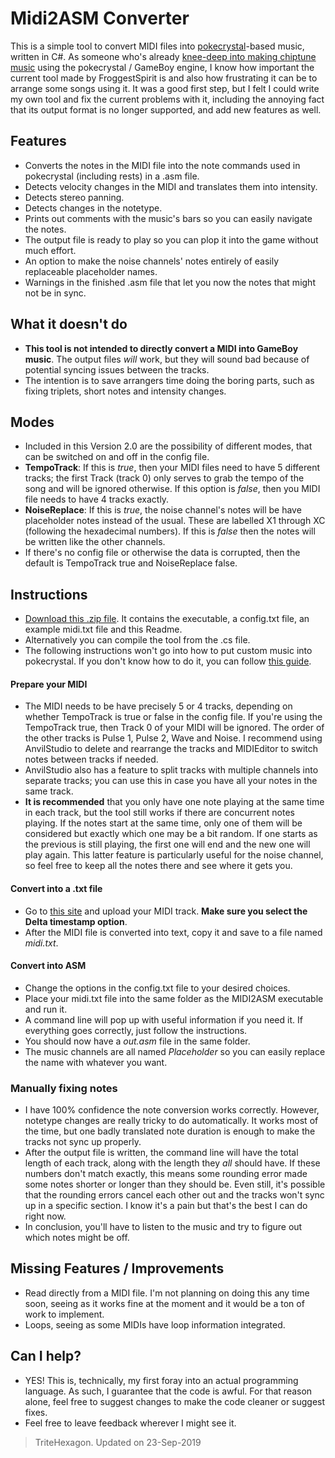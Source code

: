 # Midi2ASM Converter
This is a simple tool to convert MIDI files into [pokecrystal](https://github.com/pret/pokecrystal)-based music, written in C#. As someone who's already [knee-deep into making chiptune music](https://soundcloud.com/user-930339535/sets/all-demixes) using the pokecrystal / GameBoy engine, I know how important the current tool made by FroggestSpirit is and also how frustrating it can be to arrange some songs using it. It was a good first step, but I felt I could write my own tool and fix the current problems with it, including the annoying fact that its output format is no longer supported, and add new features as well.

## Features
* Converts the notes in the MIDI file into the note commands used in pokecrystal (including rests) in a .asm file.
* Detects velocity changes in the MIDI and translates them into intensity.
* Detects stereo panning.
* Detects changes in the notetype.
* Prints out comments with the music's bars so you can easily navigate the notes.
* The output file is ready to play so you can plop it into the game without much effort.
* An option to make the noise channels' notes entirely of easily replaceable placeholder names.
* Warnings in the finished .asm file that let you now the notes that might not be in sync.

## What it doesn't do
* **This tool is not intended to directly convert a MIDI into GameBoy music**. The output files *will* work, but they will sound bad because of potential syncing issues between the tracks.
* The intention is to save arrangers time doing the boring parts, such as fixing triplets, short notes and intensity changes.

## Modes
* Included in this Version 2.0 are the possibility of different modes, that can be switched on and off in the config file.
* **TempoTrack**: If this is *true*, then your MIDI files need to have 5 different tracks; the first Track (track 0) only serves to grab the tempo of the song and will be ignored otherwise. If this option is *false*, then you MIDI file needs to have 4 tracks exactly.
* **NoiseReplace**: If this is *true*, the noise channel's notes will be have placeholder notes instead of the usual. These are labelled X1 through XC (following the hexadecimal numbers). If this is *false* then the notes will be written like the other channels.
* If there's no config file or otherwise the data is corrupted, then the default is TempoTrack true and NoiseReplace false.

## Instructions
* [Download this .zip file](https://drive.google.com/file/d/1onOYErBBgkIeJHuYXTnHC3F3bZZKjfr-/view?usp=sharing). It contains the executable, a config.txt file, an example midi.txt file and this Readme.
* Alternatively you can compile the tool from the .cs file.
* The following instructions won't go into how to put custom music into pokecrystal. If you don't know how to do it, you can follow [this guide](https://github.com/pret/pokecrystal/wiki/Add-a-new-music-song).
#### Prepare your MIDI
* The MIDI needs to be have precisely 5 or 4 tracks, depending on whether TempoTrack is true or false in the config file. If you're using the TempoTrack true, then Track 0 of your MIDI will be ignored. The order of the other tracks is Pulse 1, Pulse 2, Wave and Noise. I recommend using AnvilStudio to delete and rearrange the tracks and MIDIEditor to switch notes between tracks if needed.
* AnvilStudio also has a feature to split tracks with multiple channels into separate tracks; you can use this in case you have all your notes in the same track.
* **It is recommended** that you only have one note playing at the same time in each track, but the tool still works if there are concurrent notes playing. If the notes start at the same time, only one of them will be considered but exactly which one may be a bit random. If one starts as the previous is still playing, the first one will end and the new one will play again. This latter feature is particularly useful for the noise channel, so feel free to keep all the notes there and see where it gets you.
#### Convert into a .txt file
* Go to [this site](http://flashmusicgames.com/midi/mid2txt.php) and upload your MIDI track. **Make sure you select the Delta timestamp option**.
* After the MIDI file is converted into text, copy it and save to a file named *midi.txt*.
#### Convert into ASM
* Change the options in the config.txt file to your desired choices.
* Place your midi.txt file into the same folder as the MIDI2ASM executable and run it.
* A command line will pop up with useful information if you need it. If everything goes correctly, just follow the instructions.
* You should now have a *out.asm* file in the same folder.
* The music channels are all named *Placeholder* so you can easily replace the name with whatever you want.
### Manually fixing notes
* I have 100% confidence the note conversion works correctly. However, notetype changes are really tricky to do automatically. It works most of the time, but one badly translated note duration is enough to make the tracks not sync up properly.
* After the output file is written, the command line will have the total length of each track, along with the length they *all* should have. If these numbers don't match exactly, this means some rounding error made some notes shorter or longer than they should be. Even still, it's possible that the rounding errors cancel each other out and the tracks won't sync up in a specific section. I know it's a pain but that's the best I can do right now.
* In conclusion, you'll have to listen to the music and try to figure out which notes might be off.

## Missing Features / Improvements 
* Read directly from a MIDI file. I'm not planning on doing this any time soon, seeing as it works fine at the moment and it would be a ton of work to implement.
* Loops, seeing as some MIDIs have loop information integrated.

## Can I help?
* YES! This is, technically, my first foray into an actual programming language. As such, I guarantee that the code is awful. For that reason alone, feel free to suggest changes to make the code cleaner or suggest fixes.
* Feel free to leave feedback wherever I might see it.

> TriteHexagon. Updated on 23-Sep-2019
